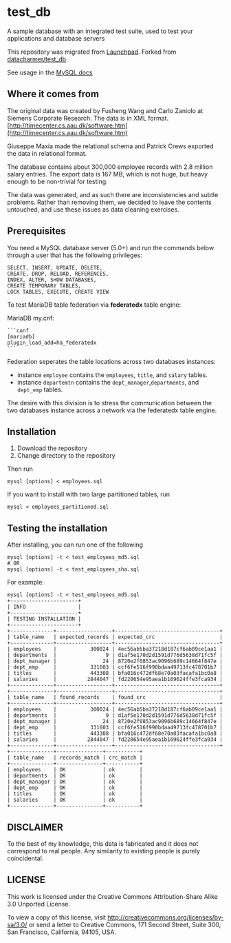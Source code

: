 # test_db

A sample database with an integrated test suite, used to test your applications and database servers

This repository was migrated from [Launchpad](https://launchpad.net/test-db). Forked from [datacharmer/test_db](https://github.com/datacharmer/test_db).

See usage in the [MySQL docs](https://dev.mysql.com/doc/employee/en/index.html)

## Where it comes from

The original data was created by Fusheng Wang and Carlo Zaniolo at Siemens Corporate Research. The data is in XML format. [http://timecenter.cs.aau.dk/software.htm](http://timecenter.cs.aau.dk/software.htm)

Giuseppe Maxia made the relational schema and Patrick Crews exported
the data in relational format.

The database contains about 300,000 employee records with 2.8 million 
salary entries. The export data is 167 MB, which is not huge, but
heavy enough to be non-trivial for testing.

The data was generated, and as such there are inconsistencies and subtle
problems. Rather than removing them, we decided to leave the contents
untouched, and use these issues as data cleaning exercises.

## Prerequisites

You need a MySQL database server (5.0+) and run the commands below through a user that has the following privileges:

    SELECT, INSERT, UPDATE, DELETE, 
    CREATE, DROP, RELOAD, REFERENCES, 
    INDEX, ALTER, SHOW DATABASES, 
    CREATE TEMPORARY TABLES, 
    LOCK TABLES, EXECUTE, CREATE VIEW

To test MariaDB table federation via **federatedx** table engine:

MariaDB my.cnf:

    ```conf
    [mariadb]
    plugin_load_add=ha_federatedx
    ```

Federation seperates the table locations across two databases instances:

- instance `employee` contains the `employees`, `title`, and `salary` tables.
- instance `departemtn` contains the `dept_manager`,`departments`, and `dept_emp` tables.

The desire with this division is to stress the communication between the two databases instance across a network via the federatedx table engine.

## Installation

1. Download the repository
2. Change directory to the repository

Then run

    mysql [options] < employees.sql

If you want to install with two large partitioned tables, run

    mysql < employees_partitioned.sql

## Testing the installation

After installing, you can run one of the following

    mysql [options] -t < test_employees_md5.sql
    # OR
    mysql [options] -t < test_employees_sha.sql

For example:

    mysql [options] -t < test_employees_md5.sql
    +----------------------+
    | INFO                 |
    +----------------------+
    | TESTING INSTALLATION |
    +----------------------+
    +--------------+------------------+----------------------------------+
    | table_name   | expected_records | expected_crc                     |
    +--------------+------------------+----------------------------------+
    | employees    |           300024 | 4ec56ab5ba37218d187cf6ab09ce1aa1 |
    | departments  |                9 | d1af5e170d2d1591d776d5638d71fc5f |
    | dept_manager |               24 | 8720e2f0853ac9096b689c14664f847e |
    | dept_emp     |           331603 | ccf6fe516f990bdaa49713fc478701b7 |
    | titles       |           443308 | bfa016c472df68e70a03facafa1bc0a8 |
    | salaries     |          2844047 | fd220654e95aea1b169624ffe3fca934 |
    +--------------+------------------+----------------------------------+
    +--------------+------------------+----------------------------------+
    | table_name   | found_records    | found_crc                        |
    +--------------+------------------+----------------------------------+
    | employees    |           300024 | 4ec56ab5ba37218d187cf6ab09ce1aa1 |
    | departments  |                9 | d1af5e170d2d1591d776d5638d71fc5f |
    | dept_manager |               24 | 8720e2f0853ac9096b689c14664f847e |
    | dept_emp     |           331603 | ccf6fe516f990bdaa49713fc478701b7 |
    | titles       |           443308 | bfa016c472df68e70a03facafa1bc0a8 |
    | salaries     |          2844047 | fd220654e95aea1b169624ffe3fca934 |
    +--------------+------------------+----------------------------------+
    +--------------+---------------+-----------+
    | table_name   | records_match | crc_match |
    +--------------+---------------+-----------+
    | employees    | OK            | ok        |
    | departments  | OK            | ok        |
    | dept_manager | OK            | ok        |
    | dept_emp     | OK            | ok        |
    | titles       | OK            | ok        |
    | salaries     | OK            | ok        |
    +--------------+---------------+-----------+

## DISCLAIMER

To the best of my knowledge, this data is fabricated and it does not correspond to real people. Any similarity to existing people is purely coincidental.

## LICENSE

This work is licensed under the  Creative Commons Attribution-Share Alike 3.0 Unported License.

To view a copy of this license, visit http://creativecommons.org/licenses/by-sa/3.0/ or send a letter to
Creative Commons, 171 Second Street, Suite 300, San Francisco, California, 94105, USA.
